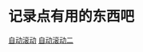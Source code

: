 # 记录点有用的东西吧

[自动滚动](http://pzhicong.com/record/auto-scroll/first.html)
[自动滚动二](http://pzhicong.com/record/auto-scroll/index.html)
